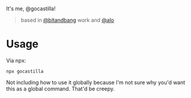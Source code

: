 It's me, @gocastilla!

> based in [@bitandbang](https://github.com/bnb/bitandbang) work and [@alo](https://github.com/alo/bitandbang)

# Usage

Via npx:

```
npx gocastilla
```

Not including how to use it globally because I'm not sure why you'd want this as a global command. That'd be creepy.
